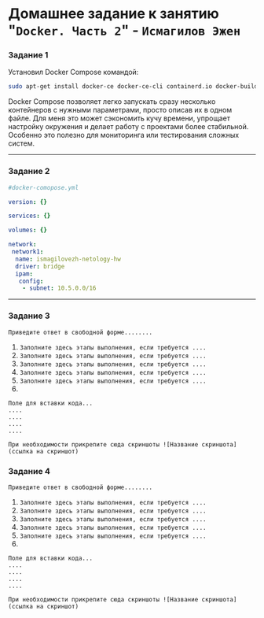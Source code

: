 # Домашнее задание к занятию "`Docker. Часть 2`" - `Исмагилов Эжен`

### Задание 1

Установил Docker Compose командой:
```bash
sudo apt-get install docker-ce docker-ce-cli containerd.io docker-buildx-plugin docker-compose-plugin
```

Docker Compose позволяет легко запускать сразу несколько контейнеров с нужными параметрами, просто описав их в одном файле. Для меня это может сэкономить кучу времени, упрощает настройку окружения и делает работу с проектами более стабильной. Особенно это полезно для мониторинга или тестирования сложных систем.

---

### Задание 2

```yaml
#docker-comopose.yml

version: {}

services: {}

volumes: {}

network:
 network1:
  name: ismagilovezh-netology-hw
  driver: bridge
  ipam:
   config:
    - subnet: 10.5.0.0/16
```


---

### Задание 3

`Приведите ответ в свободной форме........`

1. `Заполните здесь этапы выполнения, если требуется ....`
2. `Заполните здесь этапы выполнения, если требуется ....`
3. `Заполните здесь этапы выполнения, если требуется ....`
4. `Заполните здесь этапы выполнения, если требуется ....`
5. `Заполните здесь этапы выполнения, если требуется ....`
6. 

```
Поле для вставки кода...
....
....
....
....
```

`При необходимости прикрепитe сюда скриншоты
![Название скриншота](ссылка на скриншот)`

### Задание 4

`Приведите ответ в свободной форме........`

1. `Заполните здесь этапы выполнения, если требуется ....`
2. `Заполните здесь этапы выполнения, если требуется ....`
3. `Заполните здесь этапы выполнения, если требуется ....`
4. `Заполните здесь этапы выполнения, если требуется ....`
5. `Заполните здесь этапы выполнения, если требуется ....`
6. 

```
Поле для вставки кода...
....
....
....
....
```

`При необходимости прикрепитe сюда скриншоты
![Название скриншота](ссылка на скриншот)`
